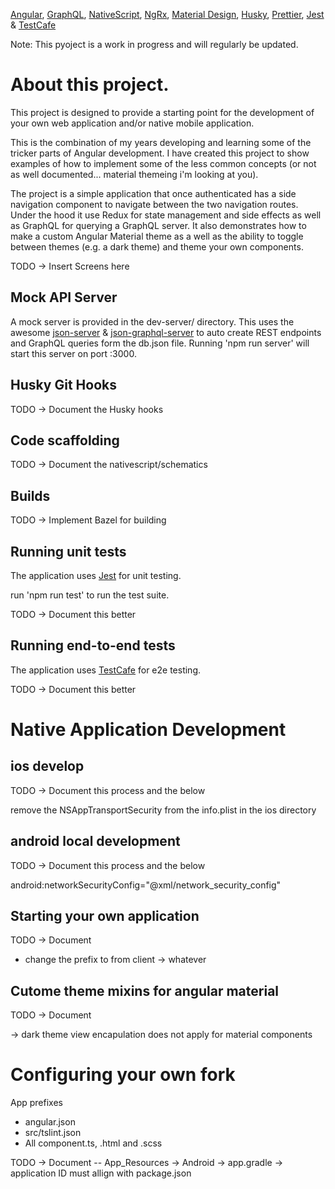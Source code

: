 [Angular](https://angular.io/), [GraphQL](https://graphql.org/), [NativeScript](https://www.nativescript.org/), [NgRx](https://ngrx.io/), [Material Design](https://material.angular.io/), [Husky](https://github.com/typicode/husky), [Prettier](https://prettier.io/), [Jest](https://jestjs.io/) & [TestCafe](https://testcafe.devexpress.com/)

Note: This pyoject is a work in progress and will regularly be updated.

# About this project.

This project is designed to provide a starting point for the development of your own web application and/or native mobile application.

This is the combination of my years developing and learning some of the tricker parts of Angular development. I have created this project to show examples of how to implement some of the less common concepts (or not as well documented... material themeing i'm looking at you).

The project is a simple application that once authenticated has a side navigation component to navigate between the two navigation routes.
Under the hood it use Redux for state management and side effects as well as GraphQL for querying a GraphQL server.
It also demonstrates how to make a custom Angular Material theme as a well as the ability to toggle between themes (e.g. a dark theme) and theme your own components.

TODO -> Insert Screens here

## Mock API Server

A mock server is provided in the dev-server/ directory. This uses the awesome [json-server](json-server) & [json-graphql-server](https://github.com/marmelab/json-graphql-server) to auto create REST endpoints and GraphQL queries form the db.json file.
Running 'npm run server' will start this server on port :3000.

## Husky Git Hooks

TODO -> Document the Husky hooks

## Code scaffolding

TODO -> Document the nativescript/schematics

## Builds

TODO -> Implement Bazel for building

## Running unit tests

The application uses [Jest](https://jestjs.io/) for unit testing.

run 'npm run test' to run the test suite.

TODO -> Document this better

## Running end-to-end tests

The application uses [TestCafe](https://testcafe.devexpress.com/) for e2e testing.

TODO -> Document this better

# Native Application Development

## ios develop

TODO -> Document this process and the below

remove the NSAppTransportSecurity from the info.plist in the ios directory

## android local development

TODO -> Document this process and the below

android:networkSecurityConfig="@xml/network_security_config"

## Starting your own application

TODO -> Document

- change the prefix to from client -> whatever

## Cutome theme mixins for angular material

TODO -> Document

-> dark theme view encapulation does not apply for material components

# Configuring your own fork

App prefixes

- angular.json
- src/tslint.json
- All component.ts, .html and .scss

TODO -> Document
-- App_Resources -> Android -> app.gradle -> application ID must allign with package.json
